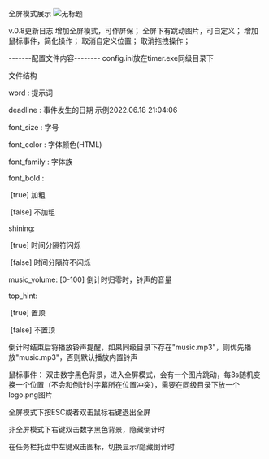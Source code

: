 全屏模式展示
![无标题](https://user-images.githubusercontent.com/45707573/122690411-07865380-d25c-11eb-97e6-aa4a6e0589f3.jpg)

v.0.8更新日志
增加全屏模式，可作屏保；
全屏下有跳动图片，可自定义；
增加鼠标事件，简化操作；
取消自定义位置；
取消拖拽操作；

-------配置文件内容--------
config.ini放在timer.exe同级目录下

文件结构

word : 提示词

deadline : 事件发生的日期 示例2022.06.18 21:04:06

font_size : 字号

font_color : 字体颜色(HTML)

font_family : 字体族

font_bold : 

​	[true] 加粗 

​	[false] 不加粗

shining:

​	[true] 时间分隔符闪烁

​	[false] 时间分隔符不闪烁

music_volume: [0-100] 倒计时归零时，铃声的音量

top_hint:

​	[true] 置顶

​	[false] 不置顶


倒计时结束后将播放铃声提醒，如果同级目录下存在"music.mp3"，则优先播放"music.mp3"，否则默认播放内置铃声

鼠标事件：
双击数字黑色背景，进入全屏模式，会有一个图片跳动，每3s随机变换一个位置（不会和倒计时字幕所在位置冲突），需要在同级目录下放一个logo.png图片

全屏模式下按ESC或者双击鼠标右键退出全屏

非全屏模式下右键双击数字黑色背景，隐藏倒计时

在任务栏托盘中左键双击图标，切换显示/隐藏倒计时
